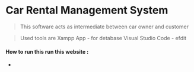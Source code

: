 # Car Rental Management System

> This  software acts as intermediate between car owner and customer

> Used tools are 
> Xampp App - for detabase
> Visual Studio Code - efdit

#### How to run this run this website :

*
